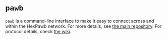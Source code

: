 # `pawb`

`pawb` is a command-line interface to make it easy to connect across and within the HexPawb network.
For more details, see [the main repository](https://github.com/nic-hartley/hexpawb).
For protocol details, check [the wiki](https://github.com/nic-hartley/hexpawb/wiki).
